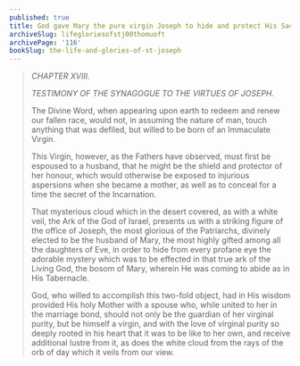 ```yaml
---
published: true
title: God gave Mary the pure virgin Joseph to hide and protect His Sacred Mysteries
archiveSlug: lifegloriesofstj00thomuoft
archivePage: '116'
bookSlug: the-life-and-glories-of-st-joseph
---
```


> *CHAPTER XVIII.*
>
> *TESTIMONY OF THE SYNAGOGUE TO THE VIRTUES OF JOSEPH.*
>
> The Divine Word, when appearing upon earth to redeem and renew our fallen race, would not, in assuming the nature of man, touch anything that was defiled, but willed to be born of an Immaculate Virgin.
>
> This Virgin, however, as the Fathers have observed, must first be espoused to a husband, that he might be the shield and protector of her honour, which would otherwise be exposed to injurious aspersions when she became a mother, as well as to conceal for a time the secret of the Incarnation.
>
> That mysterious cloud which in the desert covered, as with a white veil, the Ark of the God of Israel, presents us with a striking figure of the office of Joseph, the most glorious of the Patriarchs, divinely elected to be the husband of Mary, the most highly gifted among all the daughters of Eve, in order to hide from every profane eye the adorable mystery which was to be effected in that true ark of the Living God, the bosom of Mary, wherein He was coming to abide as in His Tabernacle.
>
> God, who willed to accomplish this two-fold object, had in His wisdom provided His holy Mother with a spouse who, while united to her in the marriage bond, should not only be the guardian of her virginal purity, but be himself a virgin, and with the love of virginal purity so deeply rooted in his heart that it was to be like to her own, and receive additional lustre from it, as does the white cloud from the rays of the orb of day which it veils from our view.
